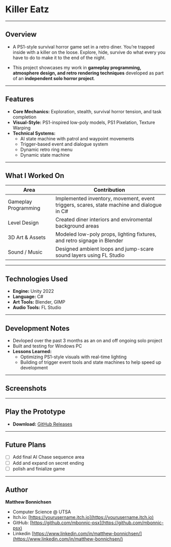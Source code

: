 # Killer Eatz


---

## Overview

- A PS1-style survival horror game set in a retro diner. You’re trapped inside with a killer on the loose. Explore, hide, survive do what every you have to do to make it to the end of the night.

- This project showcases my work in **gameplay programming, atmosphere design, and retro rendering techniques** developed as part of an **independent solo horror project**.

--- 

## Features

- **Core Mechanics:** Exploration, stealth, survival horror tension, and task completion
- **Visual-Style:** PS1-inspired low-poly models, PS1 Pixelation, Texture Warping
- **Technical Systems:**
  - AI state machine with patrol and waypoint movements
  - Trigger-based event and dialogue system
  - Dynamic retro ring menu
  - Dynamic state machine

 ---

 ## What I Worked On

 | Area | Contribution |
|------|---------------|
| Gameplay Programming | Implemented inventory, movement, event triggers, scares, state machine and dialogue in C# |
| Level Design | Created diner interiors and enviromental background areas |
| 3D Art & Assets | Modeled low-poly props, lighting fixtures, and retro signage in Blender |
| Sound / Music | Designed ambient loops and jump-scare sound layers using FL Studio |

---

## Technologies Used

- **Engine:** Unity 2022
- **Language:** C#
- **Art Tools:** Blender, GIMP
- **Audio Tools:** FL Studio

---

## Development Notes

- Devloped over the past 3 months as an on and off ongoing solo project
- Built and testing for Windows PC
- **Lessons Learned:**
    - Optimizing PS1-style visuals with real-time lighting
    - Building of trigger event tools and state machines to help speed up development
 
---

## Screenshots

---

## Play the Prototype

-  **Download:** [GitHub Releases](https://github.com/yourusername/unity-game-project-killer-eatz/releases)

---

## Future Plans

- [ ] Add final AI Chase sequence area
- [ ] Add and expand on secret ending
- [ ] polish and finialize game

---

## Author

**Matthew Bonnichsen**
- Computer Science @ UTSA
- Itch.io: [https://yourusername.itch.io](https://yourusername.itch.io)
- GitHub: [https://github.com/mbonnic-psx](https://github.com/mbonnic-psx)
- Linkedin [https://www.linkedin.com/in/matthew-bonnichsen/](https://www.linkedin.com/in/matthew-bonnichsen/)
